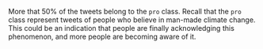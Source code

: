 More that 50% of the tweets belong to the `pro` class. Recall that the `pro` class represent tweets of people who believe in man-made climate change. This could be an indication that people are finally acknowledging this phenomenon, and more people are becoming aware of it. 